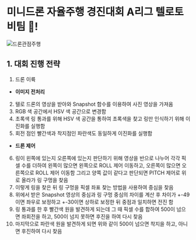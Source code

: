 # 미니드론 자율주행 경진대회 A리그 텔로토비팀 🚀!

![드론관점주행](/readmeFile/dronemission.gif) 

## 1. 대회 진행 전략

1. 드론 이륙
- **이미지 전처리**
2. 텔로 드론의 영상을 받아와 Snapshot 함수를 이용하여 사진 영상을 가져옴
3. RGB 색 공간에서 HSV 색 공간으로 변경함
4. 초록색 링 통과를 위해 HSV 색 공간을 통하여 초록색을 찾고 링만 인식하기 위해 이진화를 실행함
5. 회전 점인 빨간색과 착지점인 파란색도 동일하게 이진화를 실행함

- **드론 제어**

6. 링이 왼쪽에 있는지 오른쪽에 있는지 판단하기 위해 영상을 반으로 나누어 각각 픽셀 수를 더하여 왼쪽이 많으면 왼쪽으로 ROLL 제어 이동하고, 오른쪽이 많으면 오른쪽으로 ROLL 제어 이동함
그리고 양쪽 값이 같다고 판단되면 PITCH 제어로 위로 올라가 링 구멍을 찾음
7. 이렇게 링을 찾은 뒤 링 구멍을 픽셀 좌표 찾는 방법을 사용하여 중심을 찾음
8. 위에서 받은 Snapshot 영상의 중심과 링 구멍 중심의 차이를 계산 후 차이가 +-49이면 좌우로 보정하고 +-30이면 상하로 보정한 뒤 중점과 일치하면 전진 함
9. 링 통과를 한 후 빨간색 원을 발견하게 되는데 그 때 픽셀 수를 합하여 500이 넘으면 좌회전을 하고, 500이 넘지 못하면 후진을 하여 다시 찾음
10. 마지막으로 파란색 원을 발견하게 되면 위와 같이 500이 넘으면 착지을 하고, 아니면 후진하여 다시 찾음
